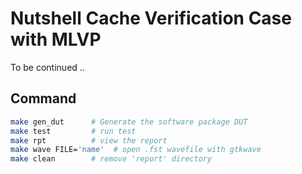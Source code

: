 # Nutshell Cache Verification Case with MLVP
To be continued ..
## Command
```bash
make gen_dut      # Generate the software package DUT
make test         # run test
make rpt          # view the report
make wave FILE='name'  # open .fst wavefile with gtkwave
make clean        # remove 'report' directory
```